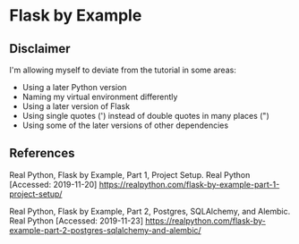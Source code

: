 Flask by Example
===============================================================================

## Disclaimer

I'm allowing myself to deviate from the tutorial in some areas:
- Using a later Python version
- Naming my virtual environment differently
- Using a later version of Flask
- Using single quotes (') instead of double quotes in many places (")
- Using some of the later versions of other dependencies

## References

Real Python, Flask by Example, Part 1, Project Setup. Real Python
[Accessed: 2019-11-20]
https://realpython.com/flask-by-example-part-1-project-setup/

Real Python, Flask by Example, Part 2, Postgres, SQLAlchemy, and Alembic.
Real Python [Accessed: 2019-11-23]
https://realpython.com/flask-by-example-part-2-postgres-sqlalchemy-and-alembic/

